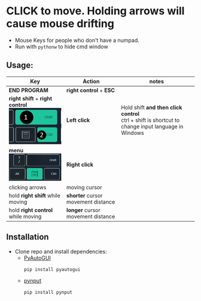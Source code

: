 # **CLICK** to move. Holding arrows will cause mouse drifting
- Mouse Keys for people who don't have a numpad. 
- Run with `pythonw` to hide cmd window
## **Usage**:
| Key | Action | notes |
|---|---| --- |
| **END PROGRAM** | **right control** + **ESC** ||
| **right shift** + **right control** <br> ![click](images/leftclick.png) | **Left click** | Hold shift **and then click control** <br> ctrl + shift is shortcut to change input language in Windows|
| **menu** <br> ![menu key](images/menukey.png "Title") | **Right click** ||
| clicking arrows | moving cursor ||
| hold **right shift** while moving | **shorter** cursor movement distance ||
| hold **right control** while moving | **longer** cursor movement distance ||
    
## **Installation**
- Clone repo and install dependencies:
    - [PyAutoGUI](https://pyautogui.readthedocs.io/en/latest/)
        ```
        pip install pyautogui
        ```
    - [pynput](https://pynput.readthedocs.io/en/latest/)
        ```
        pip install pynput
        ```
<!-- - Download standalone .exe file from releases for Windows -->